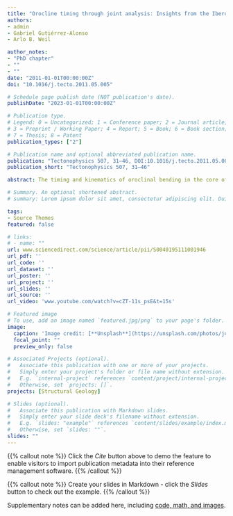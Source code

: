 ```yaml
---
title: "Orocline timing through joint analysis: Insights from the Ibero-Armorican Arc"
authors:
- admin
- Gabriel Gutiérrez-Alonso
- Arlo B. Weil

author_notes:
- "PhD chapter"
- ""
- ""
date: "2011-01-01T00:00:00Z"
doi: "10.1016/j.tecto.2011.05.005"

# Schedule page publish date (NOT publication's date).
publishDate: "2023-01-01T00:00:00Z"

# Publication type.
# Legend: 0 = Uncategorized; 1 = Conference paper; 2 = Journal article;
# 3 = Preprint / Working Paper; 4 = Report; 5 = Book; 6 = Book section;
# 7 = Thesis; 8 = Patent
publication_types: ["2"]

# Publication name and optional abbreviated publication name.
publication: "Tectonophysics 507, 31–46, DOI:10.1016/j.tecto.2011.05.005"
publication_short: "Tectonophysics 507, 31–46"

abstract: The timing and kinematics of oroclinal bending in the core of the Ibero-Armorican Arc (IAA) has recently been constrained using paleomagnetic data from the Cantabrian Zone in northern Iberia. This study analyzes the joint-patterns present in rock units deposited pre-, syn- and post-oroclinal bending. Systematic changes in the orientations of tensional joint-sets in superimposed stratigraphic units are interpreted to record the progressive stages of oroclinal bending in the core of the IAA. Time constrains for joint set development are constrained by the known ages of the bounding unconformities that limit the studied stratigraphic units. Joint azimuth variability in the pre-orocline rocks (Neoproterozoic to pre-Upper Carboniferous) is comparable to the present arc curvature of the orocline (about 180°); the joints in the syn-orocline rocks (Upper Pennsylvanian or Stephanian, 304 to 299 Ma) show a lower azimuthal variability that is comparable to about 50–70% of the total curvature seen in pre-orocline rocks. Finally, post-orocline rocks (Permian) contain joints that have uniform azimuths for each set across the entirety of the present-day arc. Together these spatially and temporally distinct joint sets suggest that rotations in the Cantabrian Zone took place in the Upper Pennsylvanian during a ca. 10 Ma time period, which agrees well with previous paleomagnetic arguments. The data also provides supporting evidence for oroclinal bending by rotation around vertical axes of an initially linear, or nearly linear, orogenic belt. And finally, these data highlight the potential power in using tectonic joint sets for constraining thrust belt kinematics in curved orogenic systems when unconformity bounded stratigraphic sequences are present that are coeval with orocline development.

# Summary. An optional shortened abstract.
# summary: Lorem ipsum dolor sit amet, consectetur adipiscing elit. Duis posuere tellus ac convallis placerat. Proin tincidunt magna sed ex sollicitudin condimentum.

tags:
- Source Themes
featured: false

# links:
# - name: ""
url: www.sciencedirect.com/science/article/pii/S0040195111001946
url_pdf: ''
url_code: ''
url_dataset: ''
url_poster: ''
url_project: ''
url_slides: ''
url_source: ''
url_video: 'www.youtube.com/watch?v=cZT-11s_psE&t=15s'

# Featured image
# To use, add an image named `featured.jpg/png` to your page's folder. 
image:
  caption: 'Image credit: [**Unsplash**](https://unsplash.com/photos/jdD8gXaTZsc)'
  focal_point: ""
  preview_only: false

# Associated Projects (optional).
#   Associate this publication with one or more of your projects.
#   Simply enter your project's folder or file name without extension.
#   E.g. `internal-project` references `content/project/internal-project/index.md`.
#   Otherwise, set `projects: []`.
projects: [Structural Geology]

# Slides (optional).
#   Associate this publication with Markdown slides.
#   Simply enter your slide deck's filename without extension.
#   E.g. `slides: "example"` references `content/slides/example/index.md`.
#   Otherwise, set `slides: ""`.
slides: ""
---
```


{{% callout note %}}
Click the *Cite* button above to demo the feature to enable visitors to import publication metadata into their reference management software.
{{% /callout %}}

{{% callout note %}}
Create your slides in Markdown - click the *Slides* button to check out the example.
{{% /callout %}}

Supplementary notes can be added here, including [code, math, and images](https://wowchemy.com/docs/writing-markdown-latex/).

